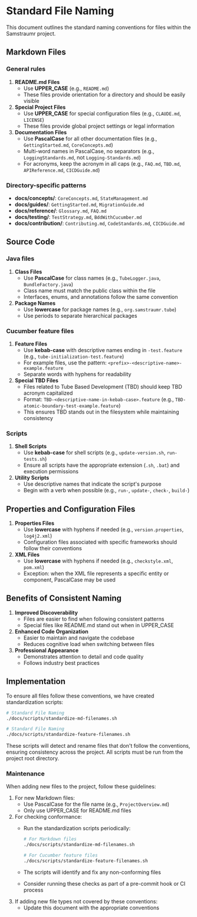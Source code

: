 <!--
Copyright (c) 2025 Eric C. Mumford (@heymumford)

This software was developed with analytical assistance from AI tools 
including Claude 3.7 Sonnet, Claude Code, and Google Gemini Deep Research,
which were used as paid services. All intellectual property rights 
remain exclusively with the copyright holder listed above.

Licensed under the Mozilla Public License 2.0
-->


# Standard File Naming

This document outlines the standard naming conventions for files within the Samstraumr project.

## Markdown Files

### General rules

1. **README.md Files**
   - Use **UPPER_CASE** (e.g., `README.md`)
   - These files provide orientation for a directory and should be easily visible
2. **Special Project Files**
   - Use **UPPER_CASE** for special configuration files (e.g., `CLAUDE.md`, `LICENSE`)
   - These files provide global project settings or legal information
3. **Documentation Files**
   - Use **PascalCase** for all other documentation files (e.g., `GettingStarted.md`, `CoreConcepts.md`)
   - Multi-word names in PascalCase, no separators (e.g., `LoggingStandards.md`, not `Logging-Standards.md`)
   - For acronyms, keep the acronym in all caps (e.g., `FAQ.md`, `TBD.md`, `APIReference.md`, `CICDGuide.md`)

### Directory-specific patterns

- **docs/concepts/**: `CoreConcepts.md`, `StateManagement.md`
- **docs/guides/**: `GettingStarted.md`, `MigrationGuide.md`
- **docs/reference/**: `Glossary.md`, `FAQ.md`
- **docs/testing/**: `TestStrategy.md`, `BddWithCucumber.md`
- **docs/contribution/**: `Contributing.md`, `CodeStandards.md`, `CICDGuide.md`

## Source Code

### Java files

1. **Class Files**
   - Use **PascalCase** for class names (e.g., `TubeLogger.java`, `BundleFactory.java`)
   - Class name must match the public class within the file
   - Interfaces, enums, and annotations follow the same convention
2. **Package Names**
   - Use **lowercase** for package names (e.g., `org.samstraumr.tube`)
   - Use periods to separate hierarchical packages

### Cucumber feature files

1. **Feature Files**
   - Use **kebab-case** with descriptive names ending in `-test.feature` (e.g., `tube-initialization-test.feature`)
   - For example files, use the pattern: `<prefix>-<descriptive-name>-example.feature`
   - Separate words with hyphens for readability
2. **Special TBD Files**
   - Files related to Tube Based Development (TBD) should keep TBD acronym capitalized
   - Format: `TBD-<descriptive-name-in-kebab-case>.feature` (e.g., `TBD-atomic-boundary-test-example.feature`)
   - This ensures TBD stands out in the filesystem while maintaining consistency

### Scripts

1. **Shell Scripts**
   - Use **kebab-case** for shell scripts (e.g., `update-version.sh`, `run-tests.sh`)
   - Ensure all scripts have the appropriate extension (`.sh`, `.bat`) and execution permissions
2. **Utility Scripts**
   - Use descriptive names that indicate the script's purpose
   - Begin with a verb when possible (e.g., `run-`, `update-`, `check-`, `build-`)

## Properties and Configuration Files

1. **Properties Files**
   - Use **lowercase** with hyphens if needed (e.g., `version.properties`, `log4j2.xml`)
   - Configuration files associated with specific frameworks should follow their conventions
2. **XML Files**
   - Use **lowercase** with hyphens if needed (e.g., `checkstyle.xml`, `pom.xml`)
   - Exception: when the XML file represents a specific entity or component, PascalCase may be used

## Benefits of Consistent Naming

1. **Improved Discoverability**
   - Files are easier to find when following consistent patterns
   - Special files like README.md stand out when in UPPER_CASE
2. **Enhanced Code Organization**
   - Easier to maintain and navigate the codebase
   - Reduces cognitive load when switching between files
3. **Professional Appearance**
   - Demonstrates attention to detail and code quality
   - Follows industry best practices

## Implementation

To ensure all files follow these conventions, we have created standardization scripts:

```bash
# Standard File Naming
./docs/scripts/standardize-md-filenames.sh

# Standard File Naming
./docs/scripts/standardize-feature-filenames.sh
```

These scripts will detect and rename files that don't follow the conventions, ensuring consistency across the project. All scripts must be run from the project root directory.

### Maintenance

When adding new files to the project, follow these guidelines:

1. For new Markdown files:
   - Use PascalCase for the file name (e.g., `ProjectOverview.md`)
   - Only use UPPER_CASE for README.md files
2. For checking conformance:
   - Run the standardization scripts periodically:

     ```bash
     # For Markdown files
     ./docs/scripts/standardize-md-filenames.sh

     # For Cucumber feature files
     ./docs/scripts/standardize-feature-filenames.sh
     ```
   - The scripts will identify and fix any non-conforming files
   - Consider running these checks as part of a pre-commit hook or CI process
3. If adding new file types not covered by these conventions:
   - Update this document with the appropriate conventions
